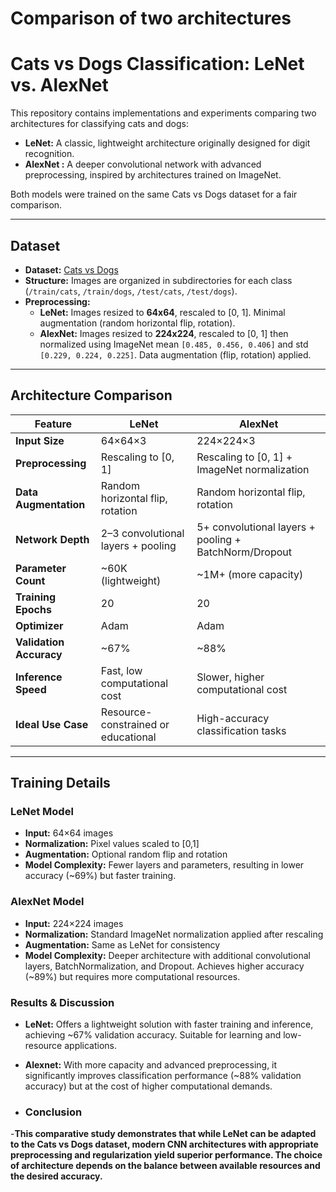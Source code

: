 # Comparison of two architectures

# Cats vs Dogs Classification: LeNet vs. AlexNet

This repository contains implementations and experiments comparing two architectures for classifying cats and dogs:

- **LeNet:** A classic, lightweight architecture originally designed for digit recognition.
- **AlexNet :** A deeper convolutional network with advanced preprocessing, inspired by architectures trained on ImageNet.

Both models were trained on the same Cats vs Dogs dataset for a fair comparison.

---

## Dataset

- **Dataset:** [Cats vs Dogs](https://www.kaggle.com/datasets/salader/dogs-vs-cats)
- **Structure:** Images are organized in subdirectories for each class (`/train/cats`, `/train/dogs`, `/test/cats`, `/test/dogs`).
- **Preprocessing:**
    - **LeNet:** Images resized to **64x64**, rescaled to [0, 1]. Minimal augmentation (random horizontal flip, rotation).
    - **AlexNet:** Images resized to **224x224**, rescaled to [0, 1] then normalized using ImageNet mean `[0.485, 0.456, 0.406]` and std `[0.229, 0.224, 0.225]`. Data augmentation (flip, rotation) applied.

---

## Architecture Comparison

| Feature | **LeNet** | **AlexNet** |
| --- | --- | --- |
| **Input Size** | 64×64×3 | 224×224×3 |
| **Preprocessing** | Rescaling to [0, 1] | Rescaling to [0, 1] + ImageNet normalization |
| **Data Augmentation** | Random horizontal flip, rotation | Random horizontal flip, rotation |
| **Network Depth** | 2–3 convolutional layers + pooling | 5+ convolutional layers + pooling + BatchNorm/Dropout |
| **Parameter Count** | ~60K (lightweight) | ~1M+ (more capacity) |
| **Training Epochs** | 20 | 20 |
| **Optimizer** | Adam | Adam |
| **Validation Accuracy** | ~67% | ~88% |
| **Inference Speed** | Fast, low computational cost | Slower, higher computational cost |
| **Ideal Use Case** | Resource-constrained or educational | High-accuracy classification tasks |

---

## Training Details

### LeNet Model

- **Input:** 64×64 images
- **Normalization:** Pixel values scaled to [0,1]
- **Augmentation:** Optional random flip and rotation
- **Model Complexity:** Fewer layers and parameters, resulting in lower accuracy (~69%) but faster training.

### AlexNet Model

- **Input:** 224×224 images
- **Normalization:** Standard ImageNet normalization applied after rescaling
- **Augmentation:** Same as LeNet for consistency
- **Model Complexity:** Deeper architecture with additional convolutional layers, BatchNormalization, and Dropout. Achieves higher accuracy (~89%) but requires more computational resources.


### Results & Discussion
- **LeNet:** Offers a lightweight solution with faster training and inference, achieving ~67% validation accuracy. Suitable for learning and low-resource applications.

- **Alexnet:** With more capacity and advanced preprocessing, it significantly improves classification performance (~88% validation accuracy) but at the cost of higher computational demands.

- ### Conclusion
-**This comparative study demonstrates that while LeNet can be adapted to the Cats vs Dogs dataset, modern CNN architectures with appropriate preprocessing and regularization yield superior performance. The choice of architecture depends on the balance between available resources and the desired accuracy.**
